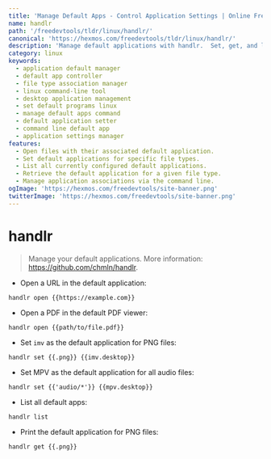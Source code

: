 ```yaml
---
title: 'Manage Default Apps - Control Application Settings | Online Free DevTools by Hexmos'
name: handlr
path: '/freedevtools/tldr/linux/handlr/'
canonical: 'https://hexmos.com/freedevtools/tldr/linux/handlr/'
description: 'Manage default applications with handlr.  Set, get, and list default applications for different file types easily. Free online tool, no registration required.'
category: linux
keywords:
  - application default manager
  - default app controller
  - file type association manager
  - linux command-line tool
  - desktop application management
  - set default programs linux
  - manage default apps command
  - default application setter
  - command line default app
  - application settings manager
features:
  - Open files with their associated default application.
  - Set default applications for specific file types.
  - List all currently configured default applications.
  - Retrieve the default application for a given file type.
  - Manage application associations via the command line.
ogImage: 'https://hexmos.com/freedevtools/site-banner.png'
twitterImage: 'https://hexmos.com/freedevtools/site-banner.png'
---
```


# handlr

> Manage your default applications.
> More information: <https://github.com/chmln/handlr>.

- Open a URL in the default application:

`handlr open {{https://example.com}}`

- Open a PDF in the default PDF viewer:

`handlr open {{path/to/file.pdf}}`

- Set `imv` as the default application for PNG files:

`handlr set {{.png}} {{imv.desktop}}`

- Set MPV as the default application for all audio files:

`handlr set {{'audio/*'}} {{mpv.desktop}}`

- List all default apps:

`handlr list`

- Print the default application for PNG files:

`handlr get {{.png}}`
